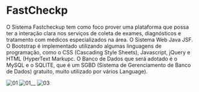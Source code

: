 FastCheckp
========

 O Sistema Fastcheckup tem como foco prover uma plataforma que possa ter a interação clara nos serviços de coleta de exames, diagnósticos e tratamento com médicos especializados na área.
 O Sistema Web Java JSF. 
 O Bootstrap é implementado utilizando algumas linguagens de programação, como o CSS (Cascading Style Sheets), Javascript, jQuery e HTML (HyperText Markupc.
 O Banco de Dados que será adotado é o MySQL e o SQLITE, que é um SGBD (Sistema de Gerenciamento de Banco de Dados) gratuito, muito utilizado por vários
Language).
 
 ![01](https://user-images.githubusercontent.com/5403801/131262754-a9172e58-0d26-488d-a476-ea243b85245a.jpg)
![01__](https://user-images.githubusercontent.com/5403801/131263608-088428b6-ef61-4cf8-b88b-ec4474ebff83.jpg)
![03](https://user-images.githubusercontent.com/5403801/131263640-de2e1028-1e7e-42b1-92f0-7c07c3f0ea45.jpg)













 


 

 
 
 
